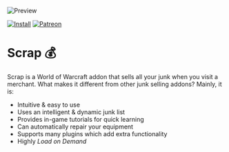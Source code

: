 ![Preview](http://jaliborc.com/images/addons/large/scrap/tutorial.jpg)

[![Install](http://jaliborc.com/images/external/twitch_client.png)](https://www.curseforge.com/wow/addons/scrap/download?client=y) [![Patreon](http://jaliborc.com/images/external/patreon.png#1)](https://www.patreon.com/jaliborc)

# Scrap :moneybag:
Scrap is a World of Warcraft addon that sells all your junk when you visit a merchant. What makes it different from other junk selling addons? Mainly, it is:
* Intuitive & easy to use
* Uses an intelligent & dynamic junk list
* Provides in-game tutorials for quick learning
* Can automatically repair your equipment
* Supports many plugins which add extra functionality
* Highly _Load on Demand_
